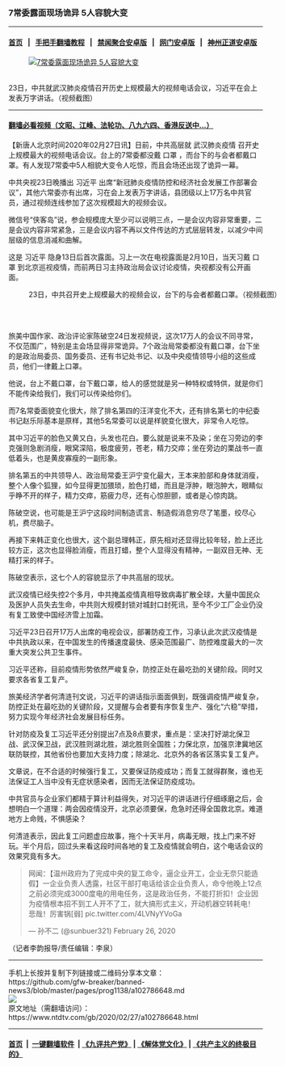 ### 7常委露面现场诡异 5人容貌大变
------------------------

#### [首页](https://github.com/gfw-breaker/banned-news3/blob/master/README.md) &nbsp;&nbsp;|&nbsp;&nbsp; [手把手翻墙教程](https://github.com/gfw-breaker/guides/wiki) &nbsp;&nbsp;|&nbsp;&nbsp; [禁闻聚合安卓版](https://github.com/gfw-breaker/bn-android) &nbsp;&nbsp;|&nbsp;&nbsp; [网门安卓版](https://github.com/oGate2/oGate) &nbsp;&nbsp;|&nbsp;&nbsp; [神州正道安卓版](https://github.com/SzzdOgate/update) 



<div><div class="featured_image">
 <a href="https://i.ntdtv.com/assets/uploads/2020/02/Captur3.jpg" target="_blank">
  <figure>
   <img alt="7常委露面现场诡异 5人容貌大变" src="https://i.ntdtv.com/assets/uploads/2020/02/Captur3-800x450.jpg"/>
  </figure><br/>
 </a>
 <span class="caption">
  23日，中共就武汉肺炎疫情召开历史上规模最大的视频电话会议，习近平在会上发表万字讲话。（视频截图）
 </span>
</div>
</div><hr/>

#### [翻墙必看视频（文昭、江峰、法轮功、八九六四、香港反送中...）](https://github.com/gfw-breaker/banned-news3/blob/master/pages/link3.md)

<div><div class="post_content" itemprop="articleBody">
 <p>
  【新唐人北京时间2020年02月27日讯】日前，中共高层就
  <ok href="https://www.ntdtv.com/gb/442749.htm">
   武汉肺炎疫情
  </ok>
  召开史上规模最大的视频电话会议。台上的7常委都没戴
  <ok href="https://www.ntdtv.com/gb/口罩.htm">
   口罩
  </ok>
  ，而台下的与会者都戴口罩。有人发现7常委中5人相貌大变令人吃惊，而且会场还出现了诡异一幕。
 </p>
 <p>
  中共央视23日晚播出
  <ok href="https://www.ntdtv.com/gb/习近平.htm">
   习近平
  </ok>
  出席“新冠肺炎疫情防控和经济社会发展工作部署会议”，其他六常委亦有出席，习在会上发表万字讲话，县团级以上17万名中共官员，通过视频连线参加了这次规模超大的视频会议。
 </p>
 <p>
  微信号“侠客岛”说，参会规模庞大至少可以说明三点，一是会议内容非常重要，二是会议内容非常紧急，三是会议内容不再以文件传达的方式层层转发，以减少中间层级的信息消减和曲解。
 </p>
 <p>
  这是
  <ok href="https://www.ntdtv.com/gb/习近平.htm">
   习近平
  </ok>
  隐身13日后首次露面。习上一次在电视露面是2月10日，当天习戴
  <ok href="https://www.ntdtv.com/gb/口罩.htm">
   口罩
  </ok>
  到北京巡视疫情，而前两日习主持政治局会议讨论疫情，央视都没有公开画面。
 </p>
 <figure class="wp-caption alignnone" id="attachment_102786656" style="width: 600px">
  <ok href="https://i.ntdtv.com/assets/uploads/2020/02/7e1f-ipvnszf1714632.jpg">
   <img alt="" class="size-medium wp-image-102786656" src="https://i.ntdtv.com/assets/uploads/2020/02/7e1f-ipvnszf1714632-600x338.jpg"/>
  </ok>
  <br/><figcaption class="wp-caption-text">
   23日，中共召开史上规模最大的视频会议，台下的与会者都戴口罩。（视频截图）
  </figcaption><br/>
 </figure><br/>
 <p>
  旅美中国作家、政治评论家陈破空24日发视频说，这次17万人的会议不同寻常，不仅范围广，特别是主会场显得非常诡异。7个政治局常委都没有戴口罩，台下坐的是政治局委员、国务委员、还有书记处书记、以及中央疫情领导小组的这些成员，他们一律戴上口罩。
 </p>
 <p>
  他说，台上不戴口罩，台下戴口罩，给人的感觉就是另一种特权或特供，就是你们不能传染给我们，我们可以传染给你们。
 </p>
 <p>
  而7名常委面貌变化很大，除了排名第四的汪洋变化不大，还有排名第七的中纪委书记赵乐际基本是原样，其他5名常委可以说是样貌变化很大，非常令人吃惊。
 </p>
 <p>
  其中习近平的脸色又黄又白，头发也花白。要么就是说来不及染；坐在习旁边的李克强则急剧消瘦，眼窝深陷，极度疲劳，苍老，精力交瘁；坐在旁边的栗战书一直低着头，也是黄皮寡瘦的一副形象。
 </p>
 <p>
  排名第五的中共领导人、政治局常委王沪宁变化最大，王本来脸部和身体就消瘦，整个人像个狐狸，如今显得更加猥琐，脸色打蜡，而且是浮肿，眼泡肿大，眼睛似乎睁不开的样子，精力交瘁，筋疲力尽，还有心惊胆颤，或者是心惊肉跳。
 </p>
 <p>
  陈破空说，也可能是王沪宁这段时间制造谎言、制造假消息穷尽了笔墨，绞尽心机，费尽脑子。
 </p>
 <p>
  再接下来韩正变化也很大，这个副总理韩正，原先相对还显得比较年轻，脸上还比较方正，这次也显得脸消瘦，而且打蜡，整个人显得没有精神，一副双目无神、无精打采的样子。
 </p>
 <p>
  陈破空表示，这七个人的容貌显示了中共高层的现状。
 </p>
 <div class="video_fit_container">
 </div>
 <p>
  武汉疫情已经失控2个多月，中共掩盖疫情真相导致病毒扩散全球，大量中国民众及医护人员失去生命，中共则大规模封锁对城封口封死讯，至今不少工厂企业仍没有复工致使中国经济雪上加霜。
 </p>
 <p>
  习近平23日召开17万人出席的电视会议，部署防疫工作，习承认此次武汉疫情是中共执政以来，在中国发生的传播速度最快、感染范围最广、防控难度最大的一次重大突发公共卫生事件。
 </p>
 <p>
  习近平还称，目前疫情形势依然严峻复杂，防控正处在最吃劲的关键阶段。同时又要求各省复工复产。
 </p>
 <p>
  旅美经济学者何清涟刊文说，习近平的讲话指示面面俱到，既强调疫情严峻复杂，防控正处在最吃劲的关键阶段，又提醒与会者要有序恢复生产、强化“六稳”举措，努力实现今年经济社会发展目标任务。
 </p>
 <p>
  针对防疫及复工习近平还分别提出7点及8点要求，重点是：坚决打好湖北保卫战、武汉保卫战，武汉胜则湖北胜，湖北胜则全国胜；力保北京，加强京津冀地区联防联控，其他省份也要加大支持力度；除湖北、北京外的各省区落实复工复产。
 </p>
 <p>
  文章说，在不合适的时候强行复工，又要保证防疫成功；而复工就得群聚，谁也无法保证工人当中没有无症状感染者，因而无法保证防疫成功。
 </p>
 <p>
  中共官员与企业家们都精于算计利益得失，对习近平的讲话进行仔细琢磨之后，会想明白一个道理：两会因疫情没开，北京必须要保，危急时还得全国救北京。难道地方上命贱，不惧感染？
 </p>
 <p>
  何清涟表示，因此复工问题虚应故事，拖个十天半月，病毒无眼，找上门来不好玩。半个月后，回过头来看这段时间各地的复工及疫情就会明白，这个电话会议的效果究竟有多大。
 </p>
 <blockquote class="twitter-tweet" data-dnt="true" data-width="500">
  <p dir="ltr" lang="zh">
   网闻：【温州政府为了完成中央的复工命令，逼企业开工，企业无奈只能造假】一企业负责人透露，社区干部打电话给该企业负责人，命令他晚上12点之前必须完成3000度电的用电任务，这是政治任务，不能打折扣！企业因为疫情根本招不到工人开不了工，就大搞形式主义，开动机器空转耗电！
   <br/>
   悲哉！厉害锅[弱]
   <ok href="https://t.co/4LVNyYVoGa">
    pic.twitter.com/4LVNyYVoGa
   </ok>
  </p>
  <p>
   — 孙不二 (@sunbuer321)
   <ok href="https://twitter.com/sunbuer321/status/1232547581743382528?ref_src=twsrc%5Etfw">
    February 26, 2020
   </ok>
  </p>
 </blockquote>
 <p>
  <script async="" charset="utf-8" src="https://platform.twitter.com/widgets.js">
  </script>
 </p>
 <p>
  <p>
   （记者李韵报导/责任编辑：李泉）
  </p>
  <div class="single_ad">
  </div>
 </p>
</div>
</div>
<hr/>
手机上长按并复制下列链接或二维码分享本文章：<br/>
https://github.com/gfw-breaker/banned-news3/blob/master/pages/prog1138/a102786648.md <br/>
<a href='https://github.com/gfw-breaker/banned-news3/blob/master/pages/prog1138/a102786648.md'><img src='https://github.com/gfw-breaker/banned-news3/blob/master/pages/prog1138/a102786648.md.png'/></a> <br/>
原文地址（需翻墙访问）：https://www.ntdtv.com/gb/2020/02/27/a102786648.html


------------------------
#### [首页](https://github.com/gfw-breaker/banned-news3/blob/master/README.md) &nbsp;|&nbsp; [一键翻墙软件](https://github.com/gfw-breaker/nogfw/blob/master/README.md) &nbsp;| [《九评共产党》](https://github.com/gfw-breaker/9ping.md/blob/master/README.md#九评之一评共产党是什么) | [《解体党文化》](https://github.com/gfw-breaker/jtdwh.md/blob/master/README.md) | [《共产主义的终极目的》](https://github.com/gfw-breaker/gczydzjmd.md/blob/master/README.md)


<img src='http://gfw-breaker.win/banned-news3/pages/prog1138/a102786648.md' width='0px' height='0px'/>